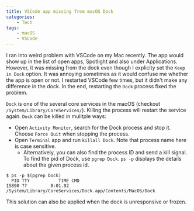 ```yaml
---
title: VSCode app missing from macOS Dock
categories:
    - Tech
tags:
    - macOS
    - VSCode
---
```


I ran into weird problem with VSCode on my Mac recently. The app would show up in the list of open apps, Spotlight and also under Applications. However, it was missing from the dock even though I explicity set the `Keep in Dock` option. It was annoying sometimes as it would confuse me whether the app is open or not. I restarted VSCode few times, but it didn't make any difference in the dock. In the end, restarting the `Dock` process fixed the problem.

`Dock` is one of the several core services in the macOS (checkout `/System/Library/CoreServices/`). Killing the process will restart the service again. `Dock` can be killed in mulitple ways:

- Open `Activity Monitor`, search for the Dock process and stop it. Choose `Force Quit` when stopping the process.
- Open `Terminal` app and run `killall Dock`. Note that process name here is case sensitive.
  - Alternatively, you can also find the process ID and send a kill signal. To find the pid of Dock, use `pgrep Dock`. `ps -p` displays the details about the given process id.

```text
$ ps -p $(pgrep Dock)
  PID TTY           TIME CMD
15890 ??         0:01.92 /System/Library/CoreServices/Dock.app/Contents/MacOS/Dock
```

This solution can also be applied when the dock is unresponsive or frozen.
